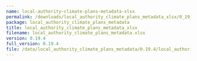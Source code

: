 ```yaml
---
name: local-authority-climate-plans-metadata-xlsx
permalink: /downloads/local_authority_climate_plans_metadata_xlsx/0_19_4
package: local_authority_climate_plans_metadata
title: local_authority_climate_plans_metadata_xlsx
filename: local_authority_climate_plans_metadata.xlsx
version: 0.19.4
full_version: 0.19.4
file: /data/local_authority_climate_plans_metadata/0.19.4/local_authority_climate_plans_metadata.xlsx
---
```

